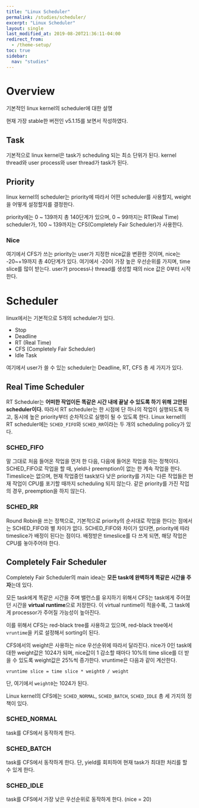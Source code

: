 ```yaml
---
title: "Linux Scheduler"
permalink: /studies/scheduler/
excerpt: "Linux Scheduler"
layout: single
last_modified_at: 2019-08-20T21:36:11-04:00
redirect_from:
  - /theme-setup/
toc: true
sidebar:
  nav: "studies"
---
```


# Overview
기본적인 linux kernel의 scheduler에 대한 설명

현재 가장 stable한 버전인 v5.1.15를 보면서 작성하였다.

## Task
기본적으로 linux kernel은 task가 scheduling 되는 최소 단위가 된다.
kernel thread와 user process와 user thread가 task가 된다.

## Priority
linux kernel의 scheduler는 priority에 따라서 어떤 scheduler를 사용할지, weight을 어떻게 설정할지를 결정한다.

priority에는 0 ~ 139까지 총 140단계가 있으며,
0 ~ 99까지는 RT(Real Time) scheduler가,
100 ~ 139까지는 CFS(Completely Fair Scheduler)가 사용한다.

### Nice
여기에서 CFS가 쓰는 priority는 user가 지정한 nice값을 변환한 것이며,
nice는 -20~+19까지 총 40단계가 있다.
여기에서 -20이 가장 높은 우선순위를 가지며, time slice를 많이 받는다.
user가 process나 thread를 생성할 때의 nice 값은 0부터 시작한다.

# Scheduler
linux에서는 기본적으로 5개의 scheduler가 있다.
*  Stop
*  Deadline
*  RT (Real Time)
*  CFS (Completely Fair Scheduler)
*  Idle Task

여기에서 user가 쓸 수 있는 scheduler는 Deadline, RT, CFS 총 세 가지가 있다.

## Real Time Scheduler
RT Scheduler는 **어떠한 작업이든 똑같은 시간 내에 끝날 수 있도록 하기 위해 고안된 scheduler이다.**
따라서 RT scheduler는 한 시점에 단 하나의 작업이 실행되도록 하고, 동시에 높은 priority부터 순차적으로 실행이 될 수 있도록 한다.
Linux kernel의 RT scheduler에는 `SCHED_FIFO`와 `SCHED_RR`이라는 두 개의 scheduling policy가 있다.

### SCHED_FIFO
말 그대로 처음 들어온 작업을 먼저 한 다음, 다음에 들어온 작업을 하는 정책이다.
SCHED_FIFO로 작업을 할 때, yield나 preemption이 없는 한 계속 작업을 한다.
Timeslice는 없으며, 현재 작업중인 task보다 낮은 priority를 가지는 다른 작업들은 현재 작업이 CPU를 포기할 때까지 scheduling 되지 않는다.
같은 priority를 가진 작업의 경우, preemption을 하지 않는다.

### SCHED_RR
Round Robin을 쓰는 정책으로, 기본적으로 priority의 순서대로 작업을 한다는 점에서는 SCHED_FIFO와 별 차이가 없다.
SCHED_FIFO와 차이가 있다면, priority에 따라 timeslice가 배정이 된다는 점이다.
배정받은 timeslice를 다 쓰게 되면, 해당 작업은 CPU를 놓아주어야 한다.

## Completely Fair Scheduler
Completely Fair Scheduler의 main idea는 **모든 task에 완벽하게 똑같은 시간을 주자**는데 있다.

모든 task에게 똑같은 시간을 주며 밸런스를 유지하기 위해서 CFS는 task에게 주어졌던 시간을 **virtual runtime**으로 저장한다. 이 virtual runtime이 적을수록, 그 task에게 processor가 주어질 가능성이 높아진다.

이를 위해서 CFS는 red-black tree를 사용하고 있으며, red-black tree에서 `vruntime`을 키로 설정해서 sorting이 된다.

CFS에서의 weight은 사용하는 nice 우선순위에 따라서 달라진다.
nice가 0인 task에 대한 weight값은 1024가 되며, nice값이 1 감소할 때마다 10%의 time slice를 더 받을 수 있도록 weight값은 25%씩 증가한다.
vruntime은 다음과 같이 계산한다.
```
vruntime slice = time slice * weight0 / weight
```
단, 여기에서 `weight0`는 1024가 된다.

Linux kernel의 CFS에는 `SCHED_NORMAL`, `SCHED_BATCH`, `SCHED_IDLE` 총 세 가지의 정책이 있다.

### SCHED_NORMAL
task를 CFS에서 동작하게 한다.

### SCHED_BATCH
task를 CFS에서 동작하게 한다. 단, yield를 회피하여 현재 task가 최대한 처리를 할 수 있게 한다.

### SCHED_IDLE
task를 CFS에서 가장 낮은 우선순위로 동작하게 한다. (nice = 20)
